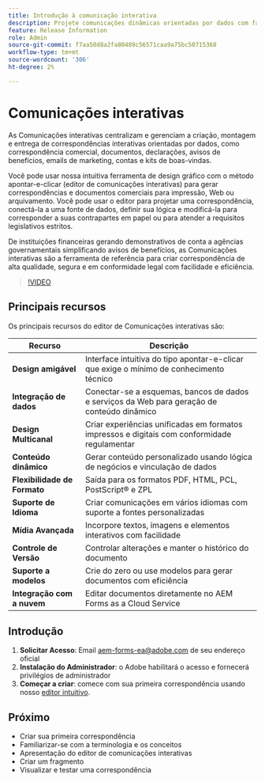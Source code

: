 ```yaml
---
title: Introdução à comunicação interativa
description: Projete comunicações dinâmicas orientadas por dados com facilidade com as Comunicações interativas da AEM Forms
feature: Release Information
role: Admin
source-git-commit: f7aa50d8a2fa80489c56571caa9a75bc50715368
workflow-type: tm+mt
source-wordcount: '306'
ht-degree: 2%

---
```


# Comunicações interativas

As Comunicações interativas centralizam e gerenciam a criação, montagem e entrega de correspondências interativas orientadas por dados, como correspondência comercial, documentos, declarações, avisos de benefícios, emails de marketing, contas e kits de boas-vindas.

Você pode usar nossa intuitiva ferramenta de design gráfico com o método apontar-e-clicar (editor de comunicações interativas) para gerar correspondências e documentos comerciais para impressão, Web ou arquivamento. Você pode usar o editor para projetar uma correspondência, conectá-la a uma fonte de dados, definir sua lógica e modificá-la para corresponder a suas contrapartes em papel ou para atender a requisitos legislativos estritos.

De instituições financeiras gerando demonstrativos de conta a agências governamentais simplificando avisos de benefícios, as Comunicações interativas são a ferramenta de referência para criar correspondência de alta qualidade, segura e em conformidade legal com facilidade e eficiência.

>[!VIDEO](https://video.tv.adobe.com/v/3444094/)

<!-- ![Interactive Communication Editor](/help/assets/ic-editor.png)

-->

## Principais recursos

Os principais recursos do editor de Comunicações interativas são:

| Recurso | Descrição |
|------------|-------------|
| **Design amigável** | Interface intuitiva do tipo apontar-e-clicar que exige o mínimo de conhecimento técnico |
| **Integração de dados** | Conectar-se a esquemas, bancos de dados e serviços da Web para geração de conteúdo dinâmico |
| **Design Multicanal** | Criar experiências unificadas em formatos impressos e digitais com conformidade regulamentar |
| **Conteúdo dinâmico** | Gerar conteúdo personalizado usando lógica de negócios e vinculação de dados |
| **Flexibilidade de Formato** | Saída para os formatos PDF, HTML, PCL, PostScript® e ZPL |
| **Suporte de Idioma** | Criar comunicações em vários idiomas com suporte a fontes personalizadas |
| **Mídia Avançada** | Incorpore textos, imagens e elementos interativos com facilidade |
| **Controle de Versão** | Controlar alterações e manter o histórico do documento |
| **Suporte a modelos** | Crie do zero ou use modelos para gerar documentos com eficiência |
| **Integração com a nuvem** | Editar documentos diretamente no AEM Forms as a Cloud Service |


## Introdução

1. **Solicitar Acesso**: Email [aem-forms-ea@adobe.com](mailto:aem-forms-ea@adobe.com) de seu endereço oficial
2. **Instalação do Administrador**: o Adobe habilitará o acesso e fornecerá privilégios de administrador
3. **Começar a criar**: comece com sua primeira correspondência usando nosso [editor intuitivo](https://video.tv.adobe.com/v/3444094/).



<!-- 


The Interactive Communication editor runs in any modern browser. It can be used to: 

* generate dynamic data-driven documents or correspondences and customized business documents or correspondences for print, web, or archival. 

* develop PDF documents for integration into existing workflows by binding communications to adaptive forms, XML schemas, XML sample files, databases, and web services. 

* integrate business data and render communications as a number of file types, including Adobe PDF, HTML, and printing for PCL, Adobe PostScript&reg; and Zebra (ZPL) printers.

* create interactive data capture applications by leading users through a series of visually appealing and streamlined panels, improving usability and reducing data entry errors.

## Key Features of the editor 

* **User-Friendly Interface**: The Interactive Communication editor features a point-and-click design tool that is easy to use, allowing designers to create professional communications without extensive technical knowledge.

* **Design Flexibility**: Users can design communications that match both paper and digital formats, ensuring consistency and compliance with legislative requirements.

* **Data Integration**: The tool seamlessly connects communication fields to various data sources, including XML schemas, sample files, databases, and web services.

* **Logic Definition**: Designers can define intricate logic within their communications, enhancing functionality and interactivity. 

* **Communication Creation**: Create a communication from scratch or from a template, offering flexibility and efficiency in document generation.

* **Rich Media Integration**: Add text, images, and art to your communications, creating visually appealing and engaging communication.

* **Seamless Editing**: Edit your communication documents saved in AEM Forms as a Cloud Service, ensuring easy access and continuous updates.

* **Change Tracking**: Track and review changes, maintaining a clear record of document modifications and ensuring version control.


![Output Formats and Usages](/help/assets/interactive-communication.png){align="center"}

## Usage across AEM Forms

Documents, templates, or designs created in Interactive Communication editor offer several key applications:

| **Usage**                                      | **Description**                                                                 |
|-------------------------------------------------|---------------------------------------------------------------------------------|
| PDF Document or Correspondence Creation                          | Used to generate PDF documents or correspondence for various business needs.                      |
| Document of Record Templates                   | Serves as custom templates for Documents of Record.                    |
| AEM Forms Communication APIs                   | Used as a template for various AEM Forms Communication APIs for seamless integration and automation. |


## Onboarding

The Interactive Communication editor is available for free to AEM Forms as a Cloud Service customers. You can write to mailto:aem-forms-ea@adobe.com from your official address to request access.

Adobe enables access for your organization and provide required privileges to the person designated as administrator in your organization. 

## Supported languages 

You can use the editor to create communication in languages of your choice. You can also use custom fonts in a communication. 


<!-- Communications that are created in Interactive Communication Editor can be merged with business data and rendered as a number of file types, including Adobe PDF, HTML, and printing for PCL, Adobe PostScript&reg; and Zebra (ZPL) printers.

Communication author can fill fields of a communication to personalize it for a reciever and print it, or print and fill the communication by hand. 

Communication developers can also use Interactive Communication Editor to create applications that generate dynamic, data-driven documents and produce customized business documents for print, web, or archival. 

Using communication designs, developers can create, interactive data capture applications by leading users through a series of visually appealing and streamlined panels, improving usability and reducing data entry errors. 

You can also build and maintain data capture solutions that read from, validate against, and add to corporate data sources. 

With Interactive Communication, you can integrate PDF documents into existing workflows by binding forms to XML schemas, XML sample files, databases, and web services. Forms and documents that are created in Designer can be merged with business data and rendered as a number of file types, including Adobe PDF, HTML, and printing for PCL, Adobe PostScript&reg; and Zebra (ZPL) printers. -->

## Próximo

* Criar sua primeira correspondência
* Familiarizar-se com a terminologia e os conceitos
* Apresentação do editor de comunicações interativas
* Criar um fragmento
* Visualizar e testar uma correspondência